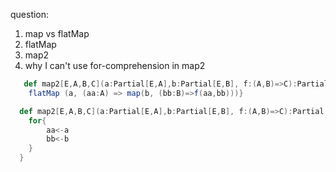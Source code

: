 question:
1. map vs flatMap
2. flatMap
3. map2
4. why I can't use for-comprehension in map2
```scala
   def map2[E,A,B,C](a:Partial[E,A],b:Partial[E,B], f:(A,B)=>C):Partial[E,C] = {
    flatMap (a, (aa:A) => map(b, (bb:B)=>f(aa,bb)))}
```
```scala
  def map2[E,A,B,C](a:Partial[E,A],b:Partial[E,B], f:(A,B)=>C):Partial[E,C] = {
    for{
        aa<-a
        bb<-b
    }
  }
```